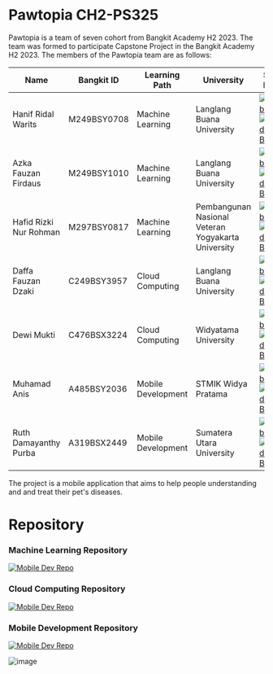 <!--

**Here are some ideas to get you started:**

🙋‍♀️ A short introduction - what is your organization all about?
🌈 Contribution guidelines - how can the community get involved?
👩‍💻 Useful resources - where can the community find your docs? Is there anything else the community should know?
🍿 Fun facts - what does your team eat for breakfast?
🧙 Remember, you can do mighty things with the power of [Markdown](https://docs.github.com/github/writing-on-github/getting-started-with-writing-and-formatting-on-github/basic-writing-and-formatting-syntax)
-->

# Pawtopia CH2-PS325
Pawtopia is a team of seven cohort from Bangkit Academy H2 2023. The team was formed to participate Capstone Project in the Bangkit Academy H2 2023. The members of the Pawtopia team are as follows:

| Name  | Bangkit ID | Learning Path | University | Social Media |
| ------------- | ------------- | ------------- | ------------- | ------------- |
| Hanif Ridal Warits  | M249BSY0708  | Machine Learning | Langlang Buana University | <div id="badges"> <a href="https://github.com/HanifRidal">   <img src="https://img.shields.io/badge/GITHUB-black?style=for-the-badge&logo=github" alt="Github Badge"/></a> <a href="https://www.linkedin.com/in/hanifkrong/"> <img src="https://img.shields.io/badge/LinkedIn-blue?style=for-the-badge&logo=linkedin&logoColor=white" alt="LinkedIn Badge"/> </a> </div>  |
| Azka Fauzan Firdaus  | M249BSY1010  | Machine Learning | Langlang Buana University | <div id="badges"> <a href="https://github.com/aceK-Azka">   <img src="https://img.shields.io/badge/GITHUB-black?style=for-the-badge&logo=github" alt="Github Badge"/></a> <a href="https://linkedin.com/in/azka-fauzan-firdaus-982289239/"> <img src="https://img.shields.io/badge/LinkedIn-blue?style=for-the-badge&logo=linkedin&logoColor=white" alt="LinkedIn Badge"/> </a> </div>  |
| Hafid Rizki Nur Rohman  | M297BSY0817  | Machine Learning | Pembangunan Nasional Veteran Yogyakarta University | <div id="badges"> <a href="https://github.com/PawTopia">   <img src="https://img.shields.io/badge/GITHUB-black?style=for-the-badge&logo=github" alt="Github Badge"/></a> <a href="https://www.linkedin.com/in/hafid-rizki-nur-rohman/"> <img src="https://img.shields.io/badge/LinkedIn-blue?style=for-the-badge&logo=linkedin&logoColor=white" alt="LinkedIn Badge"/> </a> </div>  |
| Daffa Fauzan Dzaki  | C249BSY3957  | Cloud Computing | Langlang Buana University | <div id="badges"> <a href="https://github.com/DaffafauzanD">   <img src="https://img.shields.io/badge/GITHUB-black?style=for-the-badge&logo=github" alt="Github Badge"/></a> <a href="https://www.linkedin.com/in/daffa-fauzan-dzaki-521206280/"> <img src="https://img.shields.io/badge/LinkedIn-blue?style=for-the-badge&logo=linkedin&logoColor=white" alt="LinkedIn Badge"/> </a> </div>  |
| Dewi Mukti  | C476BSX3224  | Cloud Computing | Widyatama University | <div id="badges"> <a href="https://github.com/dewimukti06">   <img src="https://img.shields.io/badge/GITHUB-black?style=for-the-badge&logo=github" alt="Github Badge"/></a> <a href="https://www.linkedin.com/in/dewi-mukti-95710525b/"> <img src="https://img.shields.io/badge/LinkedIn-blue?style=for-the-badge&logo=linkedin&logoColor=white" alt="LinkedIn Badge"/> </a> </div>  |
| Muhamad Anis  | A485BSY2036  | Mobile Development | STMIK Widya Pratama | <div id="badges"> <a href="https://github.com/anismhub">   <img src="https://img.shields.io/badge/GITHUB-black?style=for-the-badge&logo=github" alt="Github Badge"/></a> <a href="https://www.linkedin.com/in/muhamad-anis-30a7b7180/"> <img src="https://img.shields.io/badge/LinkedIn-blue?style=for-the-badge&logo=linkedin&logoColor=white" alt="LinkedIn Badge"/> </a> </div> |
| Ruth Damayanthy Purba  | A319BSX2449  | Mobile Development | Sumatera Utara University | <div id="badges"> <a href="https://github.com/ruthdamayy">   <img src="https://img.shields.io/badge/GITHUB-black?style=for-the-badge&logo=github" alt="Github Badge"/></a> <a href="https://www.linkedin.com/in/ruth-damayanthy-purba-097a98208/"> <img src="https://img.shields.io/badge/LinkedIn-blue?style=for-the-badge&logo=linkedin&logoColor=white" alt="LinkedIn Badge"/> </a> </div>  |

The project is a mobile application that aims to help people understanding and and treat their pet's diseases.

# Repository

### Machine Learning Repository
<a href="https://github.com/PawTopia/Machine-Learning"> <img src="https://img.shields.io/badge/Machine_Learning_Repository-black?style=for-the-badge&logo=github" alt="Mobile Dev Repo"/></a>

### Cloud Computing Repository
<a href="https://github.com/PawTopia/Petsymptoms"> <img src="https://img.shields.io/badge/Cloud_Computing_Repository-black?style=for-the-badge&logo=github" alt="Mobile Dev Repo"/></a>

### Mobile Development Repository
<a href="https://github.com/PawTopia/Mobile-Dev"> <img src="https://img.shields.io/badge/Mobile_Development_Repository-black?style=for-the-badge&logo=github" alt="Mobile Dev Repo"/></a>


![image](https://github.com/PawTopia/.github/assets/115199962/a7b62bc0-2a18-4499-adcc-4c5736a45796)

